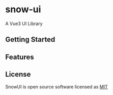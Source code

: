 # snow-ui

A Vue3 UI Library

## Getting Started

## Features

## License

SnowUI is open source software licensed as
[MIT](https://github.com/element-plus/element-plus/blob/master/LICENSE)
